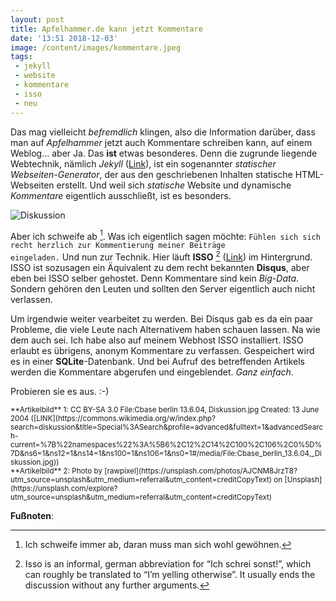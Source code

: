 ```yaml
---
layout: post
title: Apfelhammer.de kann jetzt Kommentare
date: '13:51 2018-12-03'
image: /content/images/kommentare.jpeg
tags:
 - jekyll
 - website
 - kommentare
 - isso
 - neu
---
```


Das mag vielleicht *befremdlich* klingen, also die Information darüber, dass man auf *Apfelhammer* jetzt auch Kommentare schreiben kann, auf einem Weblog… aber Ja. Das **ist** etwas besonderes. Denn die zugrunde liegende Webtechnik, nämlich *Jekyll* ([Link](https://jekyllrb.com/)), ist ein sogenannter *statischer Webseiten-Generator*, der aus den geschriebenen Inhalten statische HTML-Webseiten erstellt. Und weil sich *statische* Website und dynamische *Kommentare* eigentlich ausschließt, ist es besonders. <!--more-->

![Diskussion](https://upload.wikimedia.org/wikipedia/commons/b/b5/Cbase_berlin_13.6.04%2C_Diskussion.jpg)

Aber ich schweife ab [^1]. Was ich eigentlich sagen möchte: <code>Fühlen sich sich recht herzlich zur Kommentierung meiner Beiträge eingeladen.</code> Und nun zur Technik. Hier läuft **ISSO** [^2] ([Link](https://posativ.org/isso/)) im Hintergrund. ISSO ist sozusagen ein Äquivalent zu dem recht bekannten **Disqus**, aber eben bei ISSO selber gehostet. Denn Kommentare sind kein *Big-Data*. Sondern gehören den Leuten und sollten den Server eigentlich auch nicht verlassen.

Um irgendwie weiter vearbeitet zu werden. Bei Disqus gab es da ein paar Probleme, die viele Leute nach Alternativem haben schauen lassen. Na wie dem auch sei. Ich habe also auf meinem Webhost ISSO installiert. ISSO erlaubt es übrigens, anonym Kommentare zu verfassen. Gespeichert wird es in einer **SQLite**-Datenbank. Und bei Aufruf des betreffenden Artikels werden die Kommentare abgerufen und eingeblendet. *Ganz einfach*.

Probieren sie es aus. :-)

<small>
**Artikelbild** 1: CC BY-SA 3.0 File:Cbase berlin 13.6.04, Diskussion.jpg Created: 13 June 2004
([LINK](https://commons.wikimedia.org/w/index.php?search=diskussion&title=Special%3ASearch&profile=advanced&fulltext=1&advancedSearch-current=%7B%22namespaces%22%3A%5B6%2C12%2C14%2C100%2C106%2C0%5D%7D&ns6=1&ns12=1&ns14=1&ns100=1&ns106=1&ns0=1#/media/File:Cbase_berlin_13.6.04,_Diskussion.jpg)) <br />
**Artikelbild** 2: Photo by [rawpixel](https://unsplash.com/photos/AJCNM8JrzT8?utm_source=unsplash&utm_medium=referral&utm_content=creditCopyText) on [Unsplash](https://unsplash.com/explore?utm_source=unsplash&utm_medium=referral&utm_content=creditCopyText)
</small>

**Fußnoten**:

[^1]: Ich schweife immer ab, daran muss man sich wohl gewöhnen.
[^2]: Isso is an informal, german abbreviation for “Ich schrei sonst!”, which can roughly be translated to “I’m yelling otherwise”. It usually ends the discussion without any further arguments.
